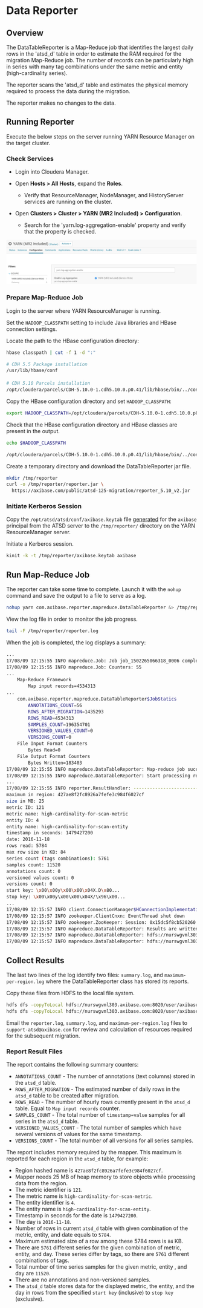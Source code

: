 # Data Reporter

## Overview

The DataTableReporter is a Map-Reduce job that identifies the largest daily rows in the 'atsd_d' table in order to estimate the RAM required for the migration Map-Reduce job. The number of records can be particularly high in series with many tag combinations under the same metric and entity (high-cardinality series).

The reporter scans the 'atsd_d' table and estimates the physical memory required to process the data during the migration.

The reporter makes no changes to the data.

## Running Reporter

Execute the below steps on the server running YARN Resource Manager on the target cluster.

### Check Services

* Login into Cloudera Manager.

* Open **Hosts > All Hosts**, expand the **Roles**.

  * Verify that ResourceManager, NodeManager, and HistoryServer services are running on the cluster.

* Open **Clusters > Cluster > YARN (MR2 Included) > Configuration**.

  * Search for the 'yarn.log-aggregation-enable' property and verify that the property is checked.

![](./images/cloudera-log-aggregation-settings.jpeg)

### Prepare Map-Reduce Job

Login to the server where YARN ResourceManager is running.

Set the `HADOOP_CLASSPATH` setting to include Java libraries and HBase connection settings.

Locate the path to the HBase configuration directory:

```sh
hbase classpath | cut -f 1 -d ":"
```

```sh
# CDH 5.5 Package installation
/usr/lib/hbase/conf

# CDH 5.10 Parcels installation
/opt/cloudera/parcels/CDH-5.10.0-1.cdh5.10.0.p0.41/lib/hbase/bin/../conf
```

Copy  the HBase configuration directory and set `HADOOP_CLASSPATH`:

```sh
export HADOOP_CLASSPATH=/opt/cloudera/parcels/CDH-5.10.0-1.cdh5.10.0.p0.41/lib/hbase/bin/../conf:$(hbase mapredcp):/tmp/reporter/reporter.jar
```

Check that the HBase configuration directory and HBase classes are present in the output.

```sh
echo $HADOOP_CLASSPATH
```

```txt
/opt/cloudera/parcels/CDH-5.10.0-1.cdh5.10.0.p0.41/lib/hbase/bin/../conf:/opt/cloudera/parcels/CDH-5.10.0-1.cdh5.10.0.p0.41/jars/protobuf-java-2.5.0.jar:/opt/cloudera/parcels/CDH-5.10.0-1.cdh5.10.0.p0.41/jars/hbase-hadoop-compat-1.2.0-cdh5.10.0.jar:/opt/cloudera/parcels/CDH-5.10.0-1.cdh5.10.0.p0.41/jars/hbase-prefix-tree-1.2.0-cdh5.10.0.jar:/opt/cloudera/parcels/CDH-5.10.0-1.cdh5.10.0.p0.41/jars/guava-12.0.1.jar:/opt/cloudera/parcels/CDH-5.10.0-1.cdh5.10.0.p0.41/jars/netty-all-4.0.23.Final.jar:/opt/cloudera/parcels/CDH-5.10.0-1.cdh5.10.0.p0.41/jars/htrace-core-3.2.0-incubating.jar:/opt/cloudera/parcels/CDH-5.10.0-1.cdh5.10.0.p0.41/jars/hbase-common-1.2.0-cdh5.10.0.jar:/opt/cloudera/parcels/CDH-5.10.0-1.cdh5.10.0.p0.41/jars/hbase-client-1.2.0-cdh5.10.0.jar:/opt/cloudera/parcels/CDH-5.10.0-1.cdh5.10.0.p0.41/jars/hbase-protocol-1.2.0-cdh5.10.0.jar:/opt/cloudera/parcels/CDH-5.10.0-1.cdh5.10.0.p0.41/jars/zookeeper-3.4.5-cdh5.10.0.jar:/opt/cloudera/parcels/CDH-5.10.0-1.cdh5.10.0.p0.41/jars/metrics-core-2.2.0.jar:/opt/cloudera/parcels/CDH-5.10.0-1.cdh5.10.0.p0.41/jars/hbase-server-1.2.0-cdh5.10.0.jar:/tmp/reporter/reporter.jar
```

Create a temporary directory and download the DataTableReporter jar file.

```sh
mkdir /tmp/reporter
curl -o /tmp/reporter/reporter.jar \
  https://axibase.com/public/atsd-125-migration/reporter_5.10_v2.jar
```

### Initiate Kerberos Session

Copy the `/opt/atsd/atsd/conf/axibase.keytab` file [generated](../../installation/cloudera.md#generate-keytab-file-for-axibase-principal) for the `axibase` principal from the ATSD server to the `/tmp/reporter/` directory on the YARN ResourceManager server.

Initiate a Kerberos session.

```sh
kinit -k -t /tmp/reporter/axibase.keytab axibase
```

## Run Map-Reduce Job

The reporter can take some time to complete. Launch it with the `nohup` command and save the output to a file to serve as a log.

```sh
nohup yarn com.axibase.reporter.mapreduce.DataTableReporter &> /tmp/reporter/reporter.log &
```

View the log file in order to monitor the job progress.

```sh
tail -F /tmp/reporter/reporter.log
```

When the job is completed, the log displays a summary:

```sh
...
17/08/09 12:15:55 INFO mapreduce.Job: Job job_1502265066318_0006 completed successfully
17/08/09 12:15:55 INFO mapreduce.Job: Counters: 55
...
    Map-Reduce Framework
        Map input records=4534313
...
    com.axibase.reporter.mapreduce.DataTableReporter$JobStatics
        ANNOTATIONS_COUNT=56
        ROWS_AFTER_MIGRATION=1435293
        ROWS_READ=4534313
        SAMPLES_COUNT=196354701
        VERSIONED_VALUES_COUNT=0
        VERSIONS_COUNT=0
    File Input Format Counters
        Bytes Read=0
    File Output Format Counters
        Bytes Written=183403
17/08/09 12:15:55 INFO mapreduce.DataTableReporter: Map-reduce job success!
17/08/09 12:15:55 INFO mapreduce.DataTableReporter: Start processing results of the map-reduce jab.
...
17/08/09 12:15:55 INFO reporter.ResultHandler: ---------------------------------
maximum in region: 427ae8f2fc8926a7fefe3c984f6027cf
size in MB: 25
metric ID: 121
metric name: high-cardinality-for-scan-metric
entity ID: 4
entity name: high-cardinality-for-scan-entity
timestamp in seconds: 1479427200
date: 2016-11-18
rows read: 5784
max row size in KB: 84
series count (tags combinations): 5761
samples count: 11520
annotations count: 0
versioned values count: 0
versions count: 0
start key: \x00\x00y\x00\x00\x04X.D\x80...
stop key: \x00\x00y\x00\x00\x04X/\x96\x00...
...
17/08/09 12:15:57 INFO client.ConnectionManager$HConnectionImplementation: Closing zookeeper sessionid=0x15dc5f8cb520260
17/08/09 12:15:57 INFO zookeeper.ClientCnxn: EventThread shut down
17/08/09 12:15:57 INFO zookeeper.ZooKeeper: Session: 0x15dc5f8cb520260 closed
17/08/09 12:15:57 INFO mapreduce.DataTableReporter: Results are written to files:
17/08/09 12:15:57 INFO mapreduce.DataTableReporter: hdfs://nurswgvml303.axibase.com:8020/user/axibase/data_table_report/000009/summary.log
17/08/09 12:15:57 INFO mapreduce.DataTableReporter: hdfs://nurswgvml303.axibase.com:8020/user/axibase/data_table_report/000009/maximum-per-region.log
```

## Collect Results

The last two lines of the log identify two files: `summary.log`, and `maximum-per-region.log` where the DataTableReporter class has stored its reports.

Copy these files from HDFS to the local file system.

```sh
hdfs dfs -copyToLocal hdfs://nurswgvml303.axibase.com:8020/user/axibase/data_table_report/000009/summary.log /tmp/reporter/
hdfs dfs -copyToLocal hdfs://nurswgvml303.axibase.com:8020/user/axibase/data_table_report/000009/maximum-per-region.log /tmp/reporter/
```

Email the `reporter.log`, `summary.log`, and `maximum-per-region.log` files to `support-atsd@axibase.com` for review and calculation of resources required for the subsequent migration.

### Report Result Files

The report contains the following summary counters:

* `ANNOTATIONS_COUNT` - The number of annotations (text columns) stored in the `atsd_d` table.
* `ROWS_AFTER_MIGRATION` - The estimated number of daily rows in the `atsd_d` table to be created after migration.
* `ROWS_READ` - The number of hourly rows currently present in the `atsd_d` table. Equal to `Map input records` counter.
* `SAMPLES_COUNT` - The total number of `timestamp=value` samples for all series in the `atsd_d` table.
* `VERSIONED_VALUES_COUNT` - The total number of samples which have several versions of values for the same timestamp.
* `VERSIONS_COUNT` - The total number of all versions for all series samples.

The report includes memory required by the mapper. This maximum is reported for each region in the `atsd_d` table, for example:

* Region hashed name is `427ae8f2fc8926a7fefe3c984f6027cf`.
* Mapper needs 25 MB of heap memory to store objects while processing data from the region.
* The metric identifier is `121`.
* The metric name is `high-cardinality-for-scan-metric`.
* The entity identifier is `4`.
* The entity name is `high-cardinality-for-scan-entity`.
* Timestamp in seconds for the date is `1479427200`.
* The day is `2016-11-18`.
* Number of rows in current `atsd_d` table with given combination of the metric, entity, and date equals to `5784`.
* Maximum estimated size of a row among these 5784 rows is `84` KB.
* There are `5761` different series for the given combination of metric, entity, and day. These series differ by tags, so there are `5761` different combinations of tags.
* Total number of time series samples for the given metric, entity , and day are `11520`.
* There are no annotations and non-versioned samples.
* The `atsd_d` table stores data for the displayed metric, the entity, and the day in rows from the specified `start key` (inclusive) to `stop key` (exclusive).